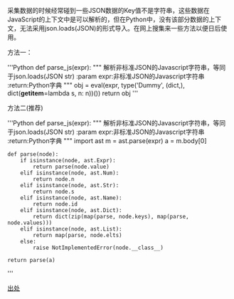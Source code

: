 采集数据的时候经常碰到一些JSON数据的Key值不是字符串，这些数据在JavaScript的上下文中是可以解析的，但在Python中，没有该部分数据的上下文，无法采用json.loads(JSON)的形式导入。在网上搜集来一些方法以便日后使用。

方法一：

'''Python
def parse_js(expr):
    """
    解析非标准JSON的Javascript字符串，等同于json.loads(JSON str)
    :param expr:非标准JSON的Javascript字符串
    :return:Python字典
    """
    obj = eval(expr, type('Dummy', (dict,), dict(__getitem__=lambda s, n: n))())
    return obj
'''

方法二(推荐)

'''Python
def parse_js(expr):
    """
    解析非标准JSON的Javascript字符串，等同于json.loads(JSON str)
    :param expr:非标准JSON的Javascript字符串
    :return:Python字典
    """
    import ast
    m = ast.parse(expr)
    a = m.body[0]

    def parse(node):
        if isinstance(node, ast.Expr):
            return parse(node.value)
        elif isinstance(node, ast.Num):
            return node.n
        elif isinstance(node, ast.Str):
            return node.s
        elif isinstance(node, ast.Name):
            return node.id
        elif isinstance(node, ast.Dict):
            return dict(zip(map(parse, node.keys), map(parse, node.values)))
        elif isinstance(node, ast.List):
            return map(parse, node.elts)
        else:
            raise NotImplementedError(node.__class__)

    return parse(a)
'''

[出处](https://www.cnblogs.com/taceywong/p/5876621.html)
